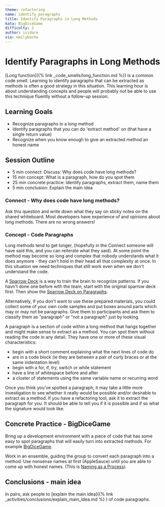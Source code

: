 ```yaml
---
theme: refactoring
name: identify_paragraphs
title: Identify Paragraphs in Long Methods
kata: BigDiceGame
difficulty: 2
author: isidore
via: emilybache
---
```


# Identify Paragraphs in Long Methods

[Long function]({% link _code_smells/long_function.md %}) is a common code smell. Learning to identify paragraphs that can be extracted as methods is often a good strategy in this situation. This learning hour is about understanding concepts and people will probably not be able to use this technique fluently without a follow-up session.


## Learning Goals

* Recognize paragraphs in a long method
* Identify paragraphs that you can do 'extract method' on (that have a single return value)
* Recognize when you know enough to give an extracted method an honest name

## Session Outline

* 5 min connect: Discuss: Why does code have long methods?
* 15 min concept: What is a paragraph, how do you spot them
* 25 min concrete practice: Identify paragraphs, extract them, name them
* 5 min conclusion: Explain the main idea

### Connect - Why does code have long methods?
Ask this question and write down what they say on sticky notes on the shared whiteboard. Most developers have experience of and opinions about long methods. There are no wrong answers! 

### Concept - Code Paragraphs
Long methods tend to get longer, (hopefully in the Connect someone will have said this, and you can reiterate what they said). At some point the method may become so long and complex that nobody understands what it does anymore - they can't hold in their head all that complexity at once. In this situation we need techniques that still work even when we don't understand the code.

A [Sparrow Deck](http://llewellynfalco.blogspot.com/p/sparrow-decks.html) is a way to train the brain to recognize patterns. If you havn't done one before with the team, start with the original sparrow deck first. Then show the [Sparrow Deck on Paragraphs](https://docs.google.com/presentation/d/0B5pFqRaidolKZWxoZ0RYckVTeWc/edit?rtpof=true&sd=true&resourcekey=0-ZD9vSBjMxrf2xiVI1mEemQ). 

Alternatively, if you don't want to use these prepared materials, you could collect some of your own code samples and put boxes around parts which may or may not be paragraphs. Give them to participants and ask them to classify them as "paragraph" or "not a paragraph" just by looking.

A paragraph is a section of code within a long method that hangs together and might make sense to extract as a method. You can spot them without reading the code in any detail. They have one or more of these visual characteristics:

* begin with a short comment explaining what the next lines of code do
* are in a code block (ie they are between a pair of curly braces or at the same indentation level)
* begin with a for, if, try, switch or while statement
* have a line of whitespace before and after
* a cluster of statements using the same variable name or recurring word

Once you think you've spotted a paragraph, it may take a little more investigation to see whether it really would be possible and/or desirable to extract as a method. If you have a refactoring tool, ask it to extract the paragraph for you. It should be able to tell you if it is possible and if so what the signature would look like.

## Concrete Practice - BigDiceGame
Bring up a development environment with a piece of code that has some easy to spot paragraphs that will easily turn into extracted methods. For example [BigDiceGame](https://github.com/LearnWithLlew/RefactoringToCleanerCode.cpp/blob/main/tests/YourCodeGoesHere.h).

Work in an ensemble, guiding the group to convert each paragraph into a method. Use nonsense names at first (AppleSauce) until you are able to come up with honest names. (This is [Naming as a Process](https://www.digdeeproots.com/articles/naming-process)).

## Conclusions - main idea
In pairs, ask people to [explain the main idea]({% link _activities/conclusions/explain_main_idea.md %} ) of code paragraphs.




